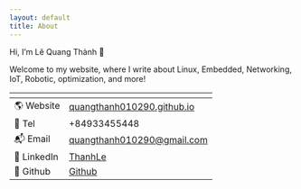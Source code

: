 ```yaml
---
layout: default
title: About
---
```


Hi, I’m Lê Quang Thành 👋

Welcome to my website, where I write about Linux, Embedded, Networking, IoT, Robotic, optimization, and more!

<table class="project_table">
  <thead>
    <tr>
      <th></th>
      <th></th>
    </tr>
  </thead>

  <tbody>
    <tr>
        <td>🌎 Website</td>
        <td><a href="https://quangthanh010290.github.io">quangthanh010290.github.io</a></td>
    </tr>
    <tr>
        <td>📲 Tel</td>
        <td>+84933455448</td>
    </tr>
    <tr>
        <td>📬 Email</td>
        <td><a target="_blank" href="mailto:quangthanh010290@gmail.com">quangthanh010290@gmail.com</a></td>
    </tr>
    <tr>
        <td>💼 LinkedIn</td>
        <td><a target="_blank" href="https://www.linkedin.com/in/thanhledotme/">ThanhLe</a></td>
    </tr>
    <tr>
        <td>🍻 Github </td>
        <td><a target="_blank" href="https://github.com/quangthanh010290">Github</a></td>
    </tr>
  </tbody>
</table>

